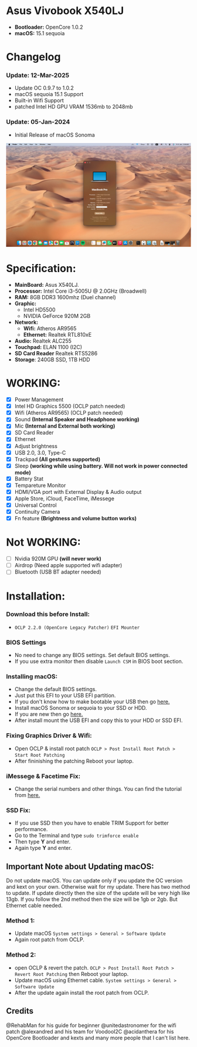 # Asus Vivobook X540LJ
- **Bootloader:** OpenCore 1.0.2
- **macOS:** 15.1 sequoia

# Changelog

### Update: 12-Mar-2025
- Update OC 0.9.7 to 1.0.2
- macOS sequoia 15.1 Support
- Built-in Wifi Support
- patched Intel HD GPU VRAM 1536mb to 2048mb

### Update: 05-Jan-2024
- Initial Release of macOS Sonoma

<img src="macOS Sequoia/DOC/macOS Sonoma Asus x540LJ.jpg" width="900px" alt="Asus X540LJ macOS Sonoma OpenCore Hackintosh">

# Specification:
- **MainBoard:** Asus X540LJ.
- **Processor:** Intel Core i3-5005U @ 2.0GHz (Broadwell)
- **RAM:** 8GB DDR3 1600mhz (Duel channel)
- **Graphic:** 
  + Intel HD5500
  + NVIDIA GeForce 920M 2GB
- **Network:**
  + **Wifi:** Atheros AR9565
  + **Ethernet:** Realtek RTL810xE
- **Audio:** Realtek ALC255
- **Touchpad:** ELAN 1100 (I2C)
- **SD Card Reader** Realtek RTS5286
- **Storage**: 240GB SSD, 1TB HDD

# WORKING:
- [x] Power Management
- [x] Intel HD Graphics 5500 (OCLP patch needed)
- [x] Wifi (Atheros AR9565) (OCLP patch needed)
- [x] Sound **(Internal Speaker and Headphone working)**
- [x] Mic **(Internal and External both working)**
- [x] SD Card Reader
- [x] Ethernet
- [x] Adjust brightness 
- [x] USB 2.0, 3.0, Type-C
- [x] Trackpad **(All gestures supported)**
- [x] Sleep  **(working while using battery. Will not work in power connected mode)**
- [x] Battery Stat 
- [x] Tempareture Monitor
- [x] HDMI/VGA port with External Display & Audio output
- [x] Apple Store, iCloud, FaceTime, iMessege
- [x] Universal Control
- [x] Continuity Camera
- [x] Fn feature **(Brightness and volume button works)**

# Not WORKING:
- [ ] Nvidia 920M GPU   **(will never work)**
- [ ] Airdrop (Need apple supported wifi adapter)
- [ ] Bluetooth (USB BT adapter needed)

# Installation:

### Download this before Install:
- `OCLP 2.2.0 (OpenCore Legacy Patcher)`  `EFI Mounter` 

### BIOS Settings
- No need to change any BIOS settings. Set default BIOS settings.
- If you use extra monitor then disable `Launch CSM` in BIOS boot section.

### Installing macOS:
- Change the default BIOS settings.
- Just put this EFI to your USB EFI partition.
- If you don't know how to make bootable your USB then go [here.](https://dortania.github.io/OpenCore-Install-Guide/installer-guide/)
- Install macOS Sonoma or sequoia to your SSD or HDD.
- If you are new then go [here.](https://dortania.github.io/OpenCore-Install-Guide/prerequisites.html#prerequisites)
- After install mount the USB EFI and copy this to your HDD or SSD EFI.
  
### Fixing Graphics Driver & Wifi:
- Open OCLP & install root patch `OCLP > Post Install Root Patch > Start Root Patching`
- After fininishing the patching Reboot your laptop.

### iMessege & Facetime Fix:
- Change the serial numbers and other things. You can find the tutorial from [here.](https://dortania.github.io/OpenCore-Install-Guide/config-laptop.plist/broadwell.html#platforminfo)

### SSD Fix:
- If you use SSD then you have to enable TRIM Support for better performance.
- Go to the Terminal and type `sudo trimforce enable`
- Then type **Y** and enter.
- Again type **Y** and enter.

## Important Note about Updating macOS:
Do not update macOS. You can update only if you update the OC version and kext on your own. Otherwise wait for my update.
There has two method to update. If update directly then the size of the update will be very high like 13gb. If you follow the 2nd method then the size will be 1gb or 2gb. But Ethernet cable needed.

### Method 1:
- Update macOS `System settings > General > Software Update`
- Again root patch from OCLP.

### Method 2:
- open OCLP & revert the patch. `OCLP > Post Install Root Patch > Revert Root Patching` then Reboot your laptop.
- Update macOS using Ethernet cable. `System settings > General > Software Update`
- After the update again install the root patch from OCLP.

## Credits
@RehabMan for his guide for beginner
@unitedastronomer for the wifi patch
@alexandred and his team for VoodooI2C 
@acidanthera for his OpenCore Bootloader and kexts
and many more people that I can't list here.
